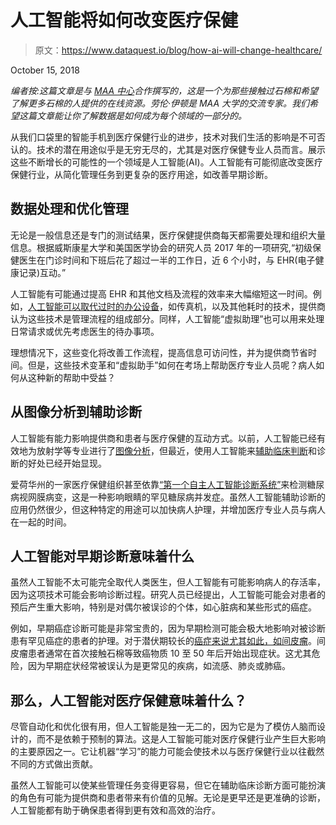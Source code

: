 # 人工智能将如何改变医疗保健

> 原文：<https://www.dataquest.io/blog/how-ai-will-change-healthcare/>

October 15, 2018

*编者按:这篇文章是与 [MAA 中心](https://www.maacenter.org/)合作撰写的，这是一个为那些接触过石棉和希望了解更多石棉的人提供的在线资源。劳伦·伊顿是 MAA 大学的交流专家。我们希望这篇文章能让你了解数据是如何成为每个领域的一部分的。*

从我们口袋里的智能手机到医疗保健行业的进步，技术对我们生活的影响是不可否认的。技术的潜在用途似乎是无穷无尽的，尤其是对医疗保健专业人员而言。展示这些不断增长的可能性的一个领域是人工智能(AI)。人工智能有可能彻底改变医疗保健行业，从简化管理任务到更复杂的医疗用途，如改善早期诊断。

## 数据处理和优化管理

无论是一般信息还是专门的测试结果，医疗保健提供商每天都需要处理和组织大量信息。根据威斯康星大学和美国医学协会的研究人员 2017 年的一项研究,“初级保健医生在门诊时间和下班后花了超过一半的工作日，近 6 个小时，与 EHR(电子健康记录)互动。”

人工智能有可能通过提高 EHR 和其他文档及流程的效率来大幅缩短这一时间。例如，[人工智能可以取代过时的办公设备](https://healthitanalytics.com/features/ehr-users-want-their-time-back-and-artificial-intelligence-can-help)，如传真机，以及其他耗时的技术，提供商认为这些技术是管理流程的组成部分。同样，人工智能“虚拟助理”也可以用来处理日常请求或优先考虑医生的待办事项。

理想情况下，这些变化将改善工作流程，提高信息可访问性，并为提供商节省时间。但是，这些技术变革和“虚拟助手”如何在考场上帮助医疗专业人员呢？病人如何从这种新的帮助中受益？

## 从图像分析到辅助诊断

人工智能有能力影响提供商和患者与医疗保健的互动方式。以前，人工智能已经有效地为放射学等专业进行了[图像分析](https://www.ajronline.org/doi/pdf/10.2214/AJR.11.7522)，但最近，使用人工智能来[辅助临床判断](https://hbr.org/2018/05/10-promising-ai-applications-in-health-care)和诊断的好处已经开始显现。

爱荷华州的一家医疗保健组织甚至依靠[“第一个自主人工智能诊断系统”](https://www.healthcareitnews.com/news/university-iowa-healthcare-rolls-out-first-autonomous-ai-diagnostic-system-cleared-fda)来检测糖尿病视网膜病变，这是一种影响眼睛的罕见糖尿病并发症。虽然人工智能辅助诊断的应用仍然很少，但这种特定的用途可以加快病人护理，并增加医疗专业人员与病人在一起的时间。

## 人工智能对早期诊断意味着什么

虽然人工智能不太可能完全取代人类医生，但人工智能有可能影响病人的存活率，因为这项技术可能会影响诊断过程。研究人员已经提出，人工智能可能会对患者的预后产生重大影响，特别是对偶尔被误诊的个体，如心脏病和某些形式的癌症。

例如，早期癌症诊断可能是非常宝贵的，因为早期检测可能会极大地影响对被诊断患有罕见癌症的患者的护理。对于潜伏期较长的[癌症来说尤其如此，如间皮瘤](https://www.maacenter.org/mesothelioma/)。间皮瘤患者通常在首次接触石棉等致癌物质 10 至 50 年后开始出现症状。这尤其危险，因为早期症状经常被误认为是更常见的疾病，如流感、肺炎或肺癌。

## 那么，人工智能对医疗保健意味着什么？

尽管自动化和优化很有用，但人工智能是独一无二的，因为它是为了模仿人脑而设计的，而不是依赖于预制的算法。这是人工智能可能对医疗保健行业产生巨大影响的主要原因之一。它让机器“学习”的能力可能会使技术以与医疗保健行业以往截然不同的方式做出贡献。

虽然人工智能可以使某些管理任务变得更容易，但它在辅助临床诊断方面可能扮演的角色有可能为提供商和患者带来有价值的见解。无论是更早还是更准确的诊断，人工智能都有助于确保患者得到更有效和高效的治疗。